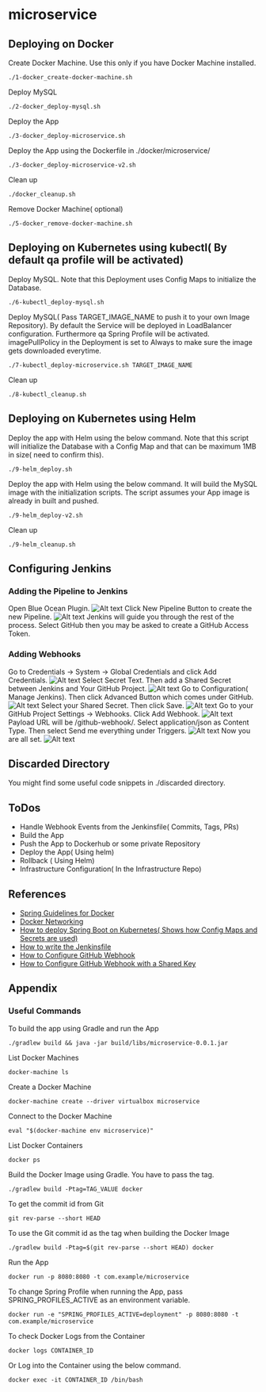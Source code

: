 # microservice

## Deploying on Docker

Create Docker Machine. Use this only if you have Docker Machine installed.
```
./1-docker_create-docker-machine.sh
```
Deploy MySQL
```
./2-docker_deploy-mysql.sh
```
Deploy the App
```
./3-docker_deploy-microservice.sh
```
Deploy the App using the Dockerfile in ./docker/microservice/
```
./3-docker_deploy-microservice-v2.sh
```
Clean up
```
./docker_cleanup.sh
```
Remove Docker Machine( optional)
```
./5-docker_remove-docker-machine.sh
```

## Deploying on Kubernetes using kubectl( By default qa profile will be activated)

Deploy MySQL. Note that this Deployment uses Config Maps to initialize the Database.
```
./6-kubectl_deploy-mysql.sh
```
Deploy MySQL( Pass TARGET_IMAGE_NAME to push it to your own Image Repository). By default the Service will be deployed in LoadBalancer configuration. Furthermore qa Spring Profile will be activated. imagePullPolicy in the Deployment is set to Always to make sure the image gets downloaded everytime.
```
./7-kubectl_deploy-microservice.sh TARGET_IMAGE_NAME
```
Clean up
```
./8-kubectl_cleanup.sh
```

## Deploying on Kubernetes using Helm

Deploy the app with Helm using the below command. Note that this script will initialize the Database with a Config Map and that can be maximum 1MB in size( need to confirm this).
```
./9-helm_deploy.sh
```
Deploy the app with Helm using the below command. It will build the MySQL image with the initialization scripts. The script assumes your App image is already in built and pushed. 
```
./9-helm_deploy-v2.sh
```
Clean up
```
./9-helm_cleanup.sh
```

## Configuring Jenkins

### Adding the Pipeline to Jenkins
Open Blue Ocean Plugin.
![Alt text](/images/1.png?raw=true "Optional Title")
Click New Pipeline Button to create the new Pipeline.
![Alt text](/images/2.png?raw=true "Optional Title")
Jenkins will guide you through the rest of the process. Select GitHub then you may be asked to create a GitHub Access Token. 

### Adding Webhooks

Go to Credentials -> System -> Global Credentials and click Add Credentials.
![Alt text](/images/3.png?raw=true "Credentials")
Select Secret Text. Then add a Shared Secret between Jenkins and Your GitHub Project. 
![Alt text](/images/4.png?raw=true "Add the Shared Secret")
Go to Configuration( Manage Jenkins). Then click Advanced Button which comes under GitHub.
![Alt text](/images/5.png?raw=true "Manage Jenkins")
Select your Shared Secret. Then click Save.
![Alt text](/images/6.png?raw=true "Save the Secret")
Go to your GitHub Project Settings -> Webhooks. Click Add Webhook.
![Alt text](/images/7.png?raw=true "Webhook")
Payload URL will be <Your Jenkins URL>/github-webhook/. Select application/json as Content Type. Then select Send me everything under Triggers.
![Alt text](/images/8.png?raw=true "Webhook Configuration")
Now you are all set.
![Alt text](/images/9.png?raw=true "Webhook Configured")

## Discarded Directory

You might find some useful code snippets in ./discarded directory.

## ToDos

 - Handle Webhook Events from the Jenkinsfile( Commits, Tags, PRs)
 - Build the App
 - Push the App to Dockerhub or some private Repository
 - Deploy the App( Using helm)
 - Rollback ( Using Helm)
 - Infrastructure Configuration( In the Infrastructure Repo)
 
## References
 - [Spring Guidelines for Docker](https://spring.io/guides/gs/spring-boot-docker/)
 - [Docker Networking](https://rskupnik.github.io/docker_series_2_connecting_containers) 
 - [How to deploy Spring Boot on Kubernetes( Shows how Config Maps and Secrets are used)](https://github.com/IBM/spring-boot-microservices-on-kubernetes/blob/master/README.md)
 - [How to write the Jenkinsfile](https://github.com/jenkinsci/kubernetes-plugin) 
 - [How to Configure GitHub Webhook](https://www.youtube.com/watch?v=Z3S2gMBUkBo) 
 - [How to Configure GitHub Webhook with a Shared Key](https://www.youtube.com/watch?v=wrZMj0YQubc) 
 
## Appendix


### Useful Commands

To build the app using Gradle and run the App 
```
./gradlew build && java -jar build/libs/microservice-0.0.1.jar
```
List Docker Machines
```
docker-machine ls
```
Create a Docker Machine
```
docker-machine create --driver virtualbox microservice
```
Connect to the Docker Machine
```
eval "$(docker-machine env microservice)"
```
List Docker Containers
```
docker ps
```
Build the Docker Image using Gradle. You have to pass the tag.
```
./gradlew build -Ptag=TAG_VALUE docker
```
To get the commit id from Git
```
git rev-parse --short HEAD
```
To use the Git commit id as the tag when building the Docker Image
```
./gradlew build -Ptag=$(git rev-parse --short HEAD) docker
```
Run the App
```
docker run -p 8080:8080 -t com.example/microservice
```
To change Spring Profile when running the App, pass SPRING_PROFILES_ACTIVE as an environment variable.
```
docker run -e "SPRING_PROFILES_ACTIVE=deployment" -p 8080:8080 -t com.example/microservice
```
To check Docker Logs from the Container
```
docker logs CONTAINER_ID
```
Or Log into the Container using the below command.
```
docker exec -it CONTAINER_ID /bin/bash
```